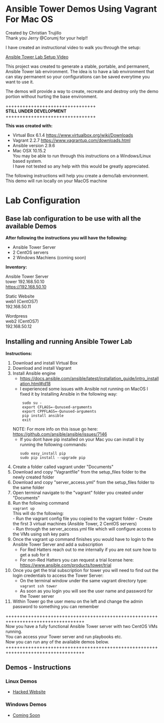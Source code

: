 # Ansible Tower Demos Using Vagrant For Mac OS 
Created by Christian Trujillo  
Thank you Jerry @Corumj for your help!!

I have created an instructional video to walk you through the setup:

[Ansible Tower Lab Setup Video](https://youtu.be/b3Utw4YGmOI)

This project was created to generate a stable, portable, and permanent, Ansible Tower lab environment.
The idea is to have a lab environment that can stay permanent so your configurations can be saved everytime you want to use it.

The demos will provide a way to create, recreate and destroy only the demo portion without hurting the base environment. 

++++++++++++++++++++++++++++++++  
<b>STILL UNDER DEVELOPMENT </b>  
++++++++++++++++++++++++++++++++  


<b>This was created with: </b> 
- Virtual Box 6.1.4 https://www.virtualbox.org/wiki/Downloads  
- Vagrant 2.2.7 https://www.vagrantup.com/downloads.html  
- Ansible version 2.9.6
- Mac OSX 10.15.2   
You may be able to run through this instructions on a Windows/Linux based system.  
I have not tested so any help with this would be greatly appreciated.   


The following instructions will help you create a demo/lab environment.  
This demo will run locally on your MacOS machine


<h1>Lab Configuration</h1>
<h2>Base lab configuration to be use with all the available Demos</h2>  

<b>After following the instructions you will have the following:</b>  

- Ansible Tower Server  
- 2 CentOS servers
- 2 Windows Machiens (coming soon)

<b>Inventory:</b>

Ansible Tower Server  
tower
192.168.50.10  
https://192.168.50.10

Static Website  
web1  (CentOS7)  
192.168.50.11  

Wordpress  
web2 (CentOS7)  
192.168.50.12  

<h2>Installing and running Ansible Tower Lab</h2>
<b>Instructions: </b>

1. Download and install Virtual Box
2. Download and install Vagrant
3. Install Ansible engine
    - https://docs.ansible.com/ansible/latest/installation_guide/intro_installation.html#id18  
    - I experienced some issues with Ansible not running on MacOS I fixed it by Installing Ansible in the following way:  
       ```
        sudo su -
        export CFLAGS=-Qunused-arguments
        export CPPFLAGS=-Qunused-arguments 
        pip install ansible
        exit
        ```
     NOTE: For more info on this issue go here: https://github.com/ansible/ansible/issues/7146
     - If you dont have pip installed on your Mac you can install it by running the following commands:
       ```
       sudo easy_install pip
       sudo pip install --upgrade pip
       ```
4. Create a folder called vagrant under "Documents"
5. Download and copy "Vagrantfile" from the setup_files folder to the newly created folder
6. Download and copy "server_access.yml" from the setup_files folder to the same folder
7. Open terminal navigate to the "vagrant" folder you created under "Documents"
8. Run the following command  
    `vagrant up `   
    This will do the following:  
        - Run the vagrant config file you copied to the vagrant folder 
        - Create the first 3 virtual machines (Ansible Tower, 2 CentOS servers)  
        - Run through the server_access.yml file which will configure access to the VMs using ssh key pairs  
9. Once the vagrant up command finishes you would have to login to the Ansible Tower Server and add a subscription  
    - For Red Hatters reach out to me internally if you are not sure how to get a sub for it
    - For non-Red Hatters you can request a trial license here: https://www.ansible.com/products/tower/trial  
10. Once you get the trial subscription for tower you will need to find out the login credentials to access the Tower Server:
    - On the terminal window under the same vagrant directory type: `vagrant ssh tower`  
    - As soon as you login you will see the user name and password for the Tower server
11. Within Tower go the user menu on the left and change the admin password to something you can remember

++++++++++++++++++++++++++++++++++++++++++++++++++++++++++++++++++++++++++++++++++  
Now you have a fully functional Ansible Tower server with two CentOS VMs running.   
You can access your Tower server and run playbooks etc.  
Now you can run any of the available demos below. 
++++++++++++++++++++++++++++++++++++++++++++++++++++++++++++++++++++++++++++++++++  


<h2>Demos - Instructions</h2>
<h3> Linux Demos </h3>
<ul>
  <li><a href="https://github.com/m1820/atd/blob/master/Demos/Linux/hacked_website_demo/">Hacked Website</a> </li> 
</ul>
<h3> Windows Demos </h3>
<ul>
  <li><a href="#">Coming Soon</a> </li> 
</ul>
